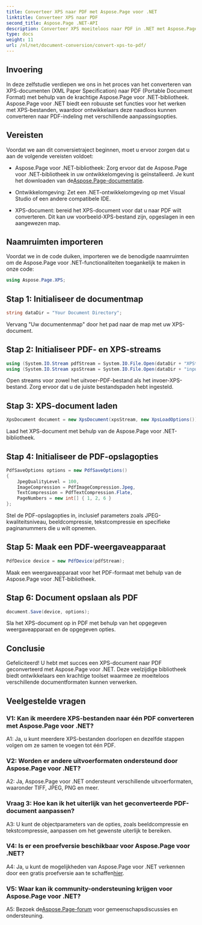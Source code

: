 ```yaml
---
title: Converteer XPS naar PDF met Aspose.Page voor .NET
linktitle: Converteer XPS naar PDF
second_title: Aspose.Page .NET-API
description: Converteer XPS moeiteloos naar PDF in .NET met Aspose.Page. Download de bibliotheek, bekijk de documentatie en krijg een gratis proefperiode.
type: docs
weight: 11
url: /nl/net/document-conversion/convert-xps-to-pdf/
---
```

## Invoering

In deze zelfstudie verdiepen we ons in het proces van het converteren van XPS-documenten (XML Paper Specification) naar PDF (Portable Document Format) met behulp van de krachtige Aspose.Page voor .NET-bibliotheek. Aspose.Page voor .NET biedt een robuuste set functies voor het werken met XPS-bestanden, waardoor ontwikkelaars deze naadloos kunnen converteren naar PDF-indeling met verschillende aanpassingsopties.

## Vereisten

Voordat we aan dit conversietraject beginnen, moet u ervoor zorgen dat u aan de volgende vereisten voldoet:

-  Aspose.Page voor .NET-bibliotheek: Zorg ervoor dat de Aspose.Page voor .NET-bibliotheek in uw ontwikkelomgeving is geïnstalleerd. Je kunt het downloaden van de[Aspose.Page-documentatie](https://reference.aspose.com/page/net/).

- Ontwikkelomgeving: Zet een .NET-ontwikkelomgeving op met Visual Studio of een andere compatibele IDE.

- XPS-document: bereid het XPS-document voor dat u naar PDF wilt converteren. Dit kan uw voorbeeld-XPS-bestand zijn, opgeslagen in een aangewezen map.

## Naamruimten importeren

Voordat we in de code duiken, importeren we de benodigde naamruimten om de Aspose.Page voor .NET-functionaliteiten toegankelijk te maken in onze code:

```csharp
using Aspose.Page.XPS;
```

## Stap 1: Initialiseer de documentmap

```csharp
string dataDir = "Your Document Directory";
```

Vervang "Uw documentenmap" door het pad naar de map met uw XPS-document.

## Stap 2: Initialiseer PDF- en XPS-streams

```csharp
using (System.IO.Stream pdfStream = System.IO.File.Open(dataDir + "XPStoPDF_out.pdf", System.IO.FileMode.OpenOrCreate, System.IO.FileAccess.Write))
using (System.IO.Stream xpsStream = System.IO.File.Open(dataDir + "input.xps", System.IO.FileMode.Open))
```

Open streams voor zowel het uitvoer-PDF-bestand als het invoer-XPS-bestand. Zorg ervoor dat u de juiste bestandspaden hebt ingesteld.

## Stap 3: XPS-document laden

```csharp
XpsDocument document = new XpsDocument(xpsStream, new XpsLoadOptions());
```

Laad het XPS-document met behulp van de Aspose.Page voor .NET-bibliotheek.

## Stap 4: Initialiseer de PDF-opslagopties

```csharp
PdfSaveOptions options = new PdfSaveOptions()
{
    JpegQualityLevel = 100,
    ImageCompression = PdfImageCompression.Jpeg,
    TextCompression = PdfTextCompression.Flate,
    PageNumbers = new int[] { 1, 2, 6 }
};
```

Stel de PDF-opslagopties in, inclusief parameters zoals JPEG-kwaliteitsniveau, beeldcompressie, tekstcompressie en specifieke paginanummers die u wilt opnemen.

## Stap 5: Maak een PDF-weergaveapparaat

```csharp
PdfDevice device = new PdfDevice(pdfStream);
```

Maak een weergaveapparaat voor het PDF-formaat met behulp van de Aspose.Page voor .NET-bibliotheek.

## Stap 6: Document opslaan als PDF

```csharp
document.Save(device, options);
```

Sla het XPS-document op in PDF met behulp van het opgegeven weergaveapparaat en de opgegeven opties.

## Conclusie

Gefeliciteerd! U hebt met succes een XPS-document naar PDF geconverteerd met Aspose.Page voor .NET. Deze veelzijdige bibliotheek biedt ontwikkelaars een krachtige toolset waarmee ze moeiteloos verschillende documentformaten kunnen verwerken.

## Veelgestelde vragen

### V1: Kan ik meerdere XPS-bestanden naar één PDF converteren met Aspose.Page voor .NET?

A1: Ja, u kunt meerdere XPS-bestanden doorlopen en dezelfde stappen volgen om ze samen te voegen tot één PDF.

### V2: Worden er andere uitvoerformaten ondersteund door Aspose.Page voor .NET?

A2: Ja, Aspose.Page voor .NET ondersteunt verschillende uitvoerformaten, waaronder TIFF, JPEG, PNG en meer.

### Vraag 3: Hoe kan ik het uiterlijk van het geconverteerde PDF-document aanpassen?

A3: U kunt de objectparameters van de opties, zoals beeldcompressie en tekstcompressie, aanpassen om het gewenste uiterlijk te bereiken.

### V4: Is er een proefversie beschikbaar voor Aspose.Page voor .NET?

 A4: Ja, u kunt de mogelijkheden van Aspose.Page voor .NET verkennen door een gratis proefversie aan te schaffen[hier](https://releases.aspose.com/).

### V5: Waar kan ik community-ondersteuning krijgen voor Aspose.Page voor .NET?

 A5: Bezoek de[Aspose.Page-forum](https://forum.aspose.com/c/page/39) voor gemeenschapsdiscussies en ondersteuning.